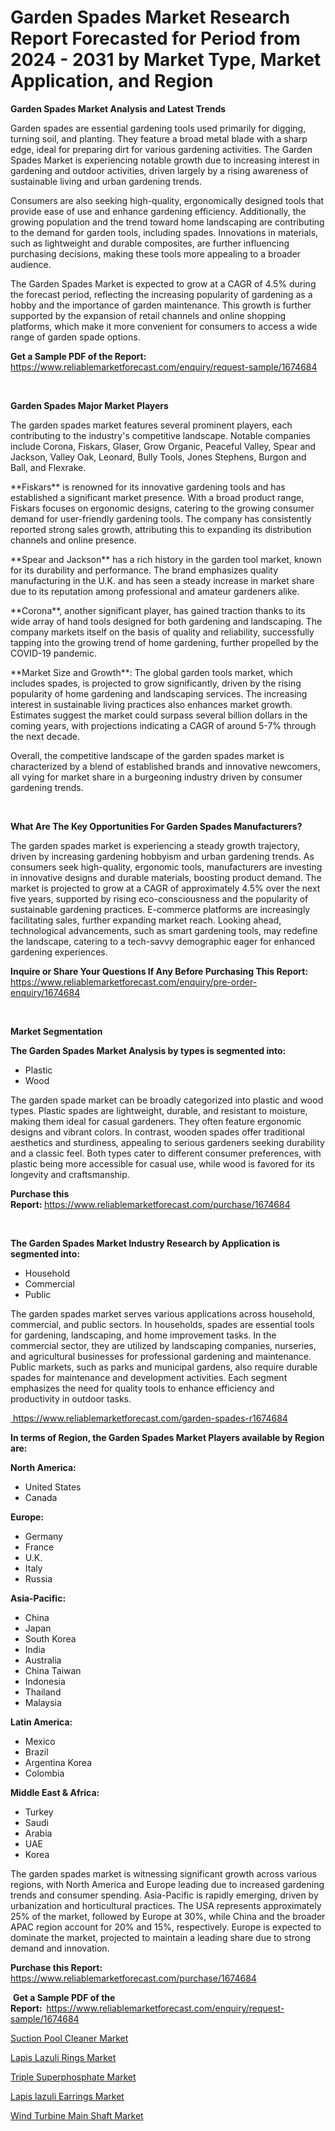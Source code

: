 <p><h1>Garden Spades Market Research Report Forecasted for Period from 2024 -  2031 by Market Type, Market Application, and Region</h1></p><p><strong>Garden Spades Market Analysis and Latest Trends</strong></p>
<p><p>Garden spades are essential gardening tools used primarily for digging, turning soil, and planting. They feature a broad metal blade with a sharp edge, ideal for preparing dirt for various gardening activities. The Garden Spades Market is experiencing notable growth due to increasing interest in gardening and outdoor activities, driven largely by a rising awareness of sustainable living and urban gardening trends. </p><p>Consumers are also seeking high-quality, ergonomically designed tools that provide ease of use and enhance gardening efficiency. Additionally, the growing population and the trend toward home landscaping are contributing to the demand for garden tools, including spades. Innovations in materials, such as lightweight and durable composites, are further influencing purchasing decisions, making these tools more appealing to a broader audience.</p><p>The Garden Spades Market is expected to grow at a CAGR of 4.5% during the forecast period, reflecting the increasing popularity of gardening as a hobby and the importance of garden maintenance. This growth is further supported by the expansion of retail channels and online shopping platforms, which make it more convenient for consumers to access a wide range of garden spade options.</p></p>
<p><strong>Get a Sample PDF of the Report:&nbsp;</strong> <a href="https://www.reliablemarketforecast.com/enquiry/request-sample/1674684?utm_campaign=1169&utm_medium=2&utm_source=Github&utm_content=ia&utm_term=18112024&utm_id=garden-spades">https://www.reliablemarketforecast.com/enquiry/request-sample/1674684</a></p>
<p>&nbsp;</p>
<p><strong>Garden Spades Major Market Players</strong></p>
<p><p>The garden spades market features several prominent players, each contributing to the industry's competitive landscape. Notable companies include Corona, Fiskars, Glaser, Grow Organic, Peaceful Valley, Spear and Jackson, Valley Oak, Leonard, Bully Tools, Jones Stephens, Burgon and Ball, and Flexrake.</p><p>**Fiskars** is renowned for its innovative gardening tools and has established a significant market presence. With a broad product range, Fiskars focuses on ergonomic designs, catering to the growing consumer demand for user-friendly gardening tools. The company has consistently reported strong sales growth, attributing this to expanding its distribution channels and online presence.</p><p>**Spear and Jackson** has a rich history in the garden tool market, known for its durability and performance. The brand emphasizes quality manufacturing in the U.K. and has seen a steady increase in market share due to its reputation among professional and amateur gardeners alike.</p><p>**Corona**, another significant player, has gained traction thanks to its wide array of hand tools designed for both gardening and landscaping. The company markets itself on the basis of quality and reliability, successfully tapping into the growing trend of home gardening, further propelled by the COVID-19 pandemic.</p><p>**Market Size and Growth**: The global garden tools market, which includes spades, is projected to grow significantly, driven by the rising popularity of home gardening and landscaping services. The increasing interest in sustainable living practices also enhances market growth. Estimates suggest the market could surpass several billion dollars in the coming years, with projections indicating a CAGR of around 5-7% through the next decade.</p><p>Overall, the competitive landscape of the garden spades market is characterized by a blend of established brands and innovative newcomers, all vying for market share in a burgeoning industry driven by consumer gardening trends.</p></p>
<p>&nbsp;</p>
<p><strong>What Are The Key Opportunities For Garden Spades Manufacturers?</strong></p>
<p><p>The garden spades market is experiencing a steady growth trajectory, driven by increasing gardening hobbyism and urban gardening trends. As consumers seek high-quality, ergonomic tools, manufacturers are investing in innovative designs and durable materials, boosting product demand. The market is projected to grow at a CAGR of approximately 4.5% over the next five years, supported by rising eco-consciousness and the popularity of sustainable gardening practices. E-commerce platforms are increasingly facilitating sales, further expanding market reach. Looking ahead, technological advancements, such as smart gardening tools, may redefine the landscape, catering to a tech-savvy demographic eager for enhanced gardening experiences.</p></p>
<p><strong>Inquire or Share Your Questions If Any Before Purchasing This Report:</strong> <a href="https://www.reliablemarketforecast.com/enquiry/pre-order-enquiry/1674684?utm_campaign=1169&utm_medium=2&utm_source=Github&utm_content=ia&utm_term=18112024&utm_id=garden-spades">https://www.reliablemarketforecast.com/enquiry/pre-order-enquiry/1674684</a></p>
<p>&nbsp;</p>
<p><strong>Market Segmentation</strong></p>
<p><strong>The Garden Spades Market Analysis by types is segmented into:</strong></p>
<p><ul><li>Plastic</li><li>Wood</li></ul></p>
<p><p>The garden spade market can be broadly categorized into plastic and wood types. Plastic spades are lightweight, durable, and resistant to moisture, making them ideal for casual gardeners. They often feature ergonomic designs and vibrant colors. In contrast, wooden spades offer traditional aesthetics and sturdiness, appealing to serious gardeners seeking durability and a classic feel. Both types cater to different consumer preferences, with plastic being more accessible for casual use, while wood is favored for its longevity and craftsmanship.</p></p>
<p><strong>Purchase this Report:&nbsp;</strong><a href="https://www.reliablemarketforecast.com/purchase/1674684?utm_campaign=1169&utm_medium=2&utm_source=Github&utm_content=ia&utm_term=18112024&utm_id=garden-spades">https://www.reliablemarketforecast.com/purchase/1674684</a></p>
<p>&nbsp;</p>
<p><strong>The Garden Spades Market Industry Research by Application is segmented into:</strong></p>
<p><ul><li>Household</li><li>Commercial</li><li>Public</li></ul></p>
<p><p>The garden spades market serves various applications across household, commercial, and public sectors. In households, spades are essential tools for gardening, landscaping, and home improvement tasks. In the commercial sector, they are utilized by landscaping companies, nurseries, and agricultural businesses for professional gardening and maintenance. Public markets, such as parks and municipal gardens, also require durable spades for maintenance and development activities. Each segment emphasizes the need for quality tools to enhance efficiency and productivity in outdoor tasks.</p></p>
<p><a href="https://www.reliablemarketforecast.com/garden-spades-r1674684?utm_campaign=1169&utm_medium=2&utm_source=Github&utm_content=ia&utm_term=18112024&utm_id=garden-spades">&nbsp;https://www.reliablemarketforecast.com/garden-spades-r1674684</a></p>
<p><strong>In terms of Region, the Garden Spades Market Players available by Region are:</strong></p>
<p>
    <p> <strong> North America: </strong>
        <ul>
            <li>United States</li>
            <li>Canada</li>
        </ul>
        </p> 
    <p> <strong> Europe: </strong>
        <ul>
            <li>Germany</li>
            <li>France</li>
            <li>U.K.</li>
            <li>Italy</li>
            <li>Russia</li>
        </ul>
        </p> 
    <p> <strong> Asia-Pacific: </strong>
        <ul>
            <li>China</li>
            <li>Japan</li>
            <li>South Korea</li>
            <li>India</li>
            <li>Australia</li>
            <li>China Taiwan</li>
            <li>Indonesia</li>
            <li>Thailand</li>
            <li>Malaysia</li>
        </ul>
        </p> 
    <p> <strong> Latin America: </strong>
        <ul>
            <li>Mexico</li>
            <li>Brazil</li>
            <li>Argentina Korea</li>
            <li>Colombia</li>
        </ul>
        </p> 
    <p> <strong> Middle East & Africa: </strong>
        <ul>
            <li>Turkey</li>
            <li>Saudi</li>
            <li>Arabia</li>
            <li>UAE</li>
            <li>Korea</li>
        </ul>
    </p>
    </p>
<p><p>The garden spades market is witnessing significant growth across various regions, with North America and Europe leading due to increased gardening trends and consumer spending. Asia-Pacific is rapidly emerging, driven by urbanization and horticultural practices. The USA represents approximately 25% of the market, followed by Europe at 30%, while China and the broader APAC region account for 20% and 15%, respectively. Europe is expected to dominate the market, projected to maintain a leading share due to strong demand and innovation.</p></p>
<p><strong>Purchase this Report: </strong><a href="https://www.reliablemarketforecast.com/purchase/1674684?utm_campaign=1169&utm_medium=2&utm_source=Github&utm_content=ia&utm_term=18112024&utm_id=garden-spades">https://www.reliablemarketforecast.com/purchase/1674684</a></p>
<p>&nbsp;<strong>Get a Sample PDF of the Report:&nbsp;&nbsp;</strong><a href="https://www.reliablemarketforecast.com/enquiry/request-sample/1674684?utm_campaign=1169&utm_medium=2&utm_source=Github&utm_content=ia&utm_term=18112024&utm_id=garden-spades">https://www.reliablemarketforecast.com/enquiry/request-sample/1674684</a></p>
<p><strong></strong></p>
<p><p><a href="https://www.linkedin.com/pulse/suction-pool-cleaner-market-evolution-key-trends-regional-xtdte?utm_campaign=1169&utm_medium=2&utm_source=Github&utm_content=ia&utm_term=18112024&utm_id=garden-spades">Suction Pool Cleaner Market</a></p><p><a href="https://issuu.com/reportprime-2/docs/lapis-lazuli-rings-market-size-2030_2834ae1e603d09?utm_campaign=1169&utm_medium=2&utm_source=Github&utm_content=ia&utm_term=18112024&utm_id=garden-spades">Lapis Lazuli Rings Market</a></p><p><a href="https://github.com/pizolina/Market-Research-Report-List-6/blob/main/triple-superphosphate-market.md?utm_campaign=1169&utm_medium=2&utm_source=Github&utm_content=ia&utm_term=18112024&utm_id=garden-spades">Triple Superphosphate Market</a></p><p><a href="https://issuu.com/reportprime-2/docs/lapis-lazuli-earrings-market-size-2_d1793804c44464?utm_campaign=1169&utm_medium=2&utm_source=Github&utm_content=ia&utm_term=18112024&utm_id=garden-spades">Lapis lazuli Earrings Market</a></p><p><a href="https://www.linkedin.com/pulse/global-wind-turbine-main-shaft-market-analysis-key-trends-future-o26fe?utm_campaign=1169&utm_medium=2&utm_source=Github&utm_content=ia&utm_term=18112024&utm_id=garden-spades">Wind Turbine Main Shaft Market</a></p></p>